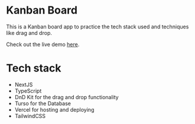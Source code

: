 # Kanban Board

This is a Kanban board app to practice the tech stack used and techniques like drag and drop.

Check out the live demo [here](https://kanban-board-taupe-six.vercel.app).

# Tech stack

- NextJS
- TypeScript
- DnD Kit for the drag and drop functionality
- Turso for the Database
- Vercel for hosting and deploying
- TailwindCSS
